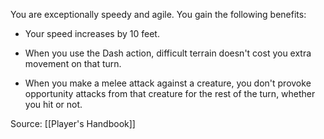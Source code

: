 You are exceptionally speedy and agile. You gain the following benefits:

-   Your speed increases by 10 feet.

-   When you use the Dash action, difficult terrain doesn't cost you extra movement on that turn.

-   When you make a melee attack against a creature, you don't provoke opportunity attacks from that creature for the rest of the turn, whether you hit or not.

Source: [[Player's Handbook]]